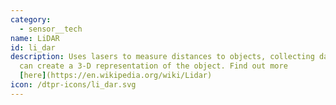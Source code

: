 ```yaml
---
category: 
  - sensor__tech
name: LiDAR
id: li_dar
description: Uses lasers to measure distances to objects, collecting data that
  can create a 3-D representation of the object. Find out more
  [here](https://en.wikipedia.org/wiki/Lidar)
icon: /dtpr-icons/li_dar.svg
---
```

